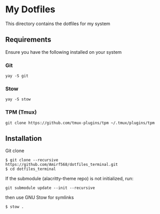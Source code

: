 # My Dotfiles 

This directory contains the dotfiles for my system

## Requirements 

Ensure you have the following installed on your system 

### Git 

```
yay -S git
```

### Stow 

```
yay -S stow
```

### TPM (Tmux) 

```
git clone https://github.com/tmux-plugins/tpm ~/.tmux/plugins/tpm
```

## Installation

Git clone 

```
$ git clone --recursive https://github.com/Amirf568/dotfiles_terminal.git
$ cd dotfiles_terminal
```

If the submodule (alacritty-theme repo) is not initialized, run:

```
git submodule update --init --recursive
```

then use GNU Stow for symlinks

```
$ stow .
```

